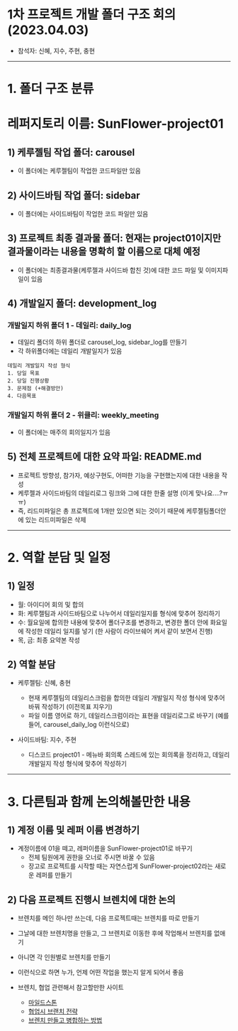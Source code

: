 # 1차 프로젝트 개발 폴더 구조 회의 (2023.04.03)

- 참석자: 신혜, 지수, 주현, 충현

----

# 1. 폴더 구조 분류
# 레퍼지토리 이름: SunFlower-project01

## 1) 케루젤팀 작업 폴더: carousel
 - 이 폴더에는 케루젤팀이 작업한 코드파일만 있음

## 2) 사이드바팀 작업 폴더: sidebar
 - 이 폴더에는 사이드바팀이 작업한 코드 파일만 있음

## 3) 프로젝트 최종 결과물 폴더: 현재는 project01이지만 결과물이라는 내용을 명확히 할 이름으로 대체 예정
 - 이 폴더에는 최종결과물(케루젤과 사이드바 합친 것)에 대한 코드 파일 및 이미지파일이 있음

## 4) 개발일지 폴더: development_log
### 개발일지 하위 폴더 1 - 데일리: daily_log
 - 데일리 폴더의 하위 폴더로 carousel_log, sidebar_log를 만들기
 - 각 하위폴더에는 데일리 개발일지가 있음
```
데일리 개발일지 작성 형식
1. 당일 목표
2. 당일 진행상황 
3. 문제점 (+해결방안)
4. 다음목표
```
### 개발일지 하위 폴더 2 - 위클리: weekly_meeting
 - 이 폴더에는 매주의 회의일지가 있음

## 5) 전체 프로젝트에 대한 요약 파일: README.md
 - 프로젝트 방향성, 참가자, 예상구현도, 어떠한 기능을 구현했는지에 대한 내용을 작성
 - 케루젤과 사이드바팀의 데일리로그 링크와 그에 대한 한줄 설명 (이게 맞나요....?ㅠㅠ)
 - 즉, 리드미파일은 총 프로젝트에 1개만 있으면 되는 것이기 때문에 케루젤팀폴더안에 있는 리드미파일은 삭제

---
# 2. 역할 분담 및 일정

## 1) 일정
 - 월: 아이디어 회의 및 합의
 - 화: 케루젤팀과 사이드바팀으로 나누어서 데일리일지를 형식에 맞추어 정리하기
 - 수: 월요일에 합의한 내용에 맞추어 폴더구조를 변경하고, 변경한 폴더 안에 화요일에 작성한 데일리 일지를 넣기 (한 사람이 라이브쉐어 켜서 같이 보면서 진행)
 - 목, 금: 최종 요약본 작성 

## 2) 역할 분담
 - 케루젤팀: 신혜, 충현
    - 현재 케루젤팀의 데일리스크럼을 합의한 데일리 개발일지 작성 형식에 맞추어 바꿔 작성하기 (이전목표 지우기)
    - 파일 이름 영어로 하기, 데일리스크럼이라는 표현을 데일리로그로 바꾸기 (예를들어, carousel_daily_log 이런식으로)

 - 사이드바팀: 지수, 주현
    - 디스코드 project01 - 메뉴바 회의록 스레드에 있는 회의록을 정리하고, 데일리 개발일지 작성 형식에 맞추어 작성하기

---
# 3. 다른팀과 함께 논의해볼만한 내용

## 1) 계정 이름 및 레퍼 이름 변경하기
 - 계정이름에 01을 떼고, 레퍼이름을 SunFlower-project01로 바꾸기
     - 전체 팀원에게 권한을 오너로 주시면 바꿀 수 있음
     - 장고로 프로젝트를 시작할 때는 자연스럽게 SunFlower-project02라는 새로운 레퍼를 만들기

## 2) 다음 프로젝트 진행시 브렌치에 대한 논의
 - 브렌치를 메인 하나만 쓰는데, 다음 프로젝트때는 브렌치를 따로 만들기
 - 그날에 대한 브렌치명을 만들고, 그 브렌치로 이동한 후에 작업해서 브렌치를 없애기
 - 아니면 각 인원별로 브렌치를 만들기
 - 이런식으로 하면 누가, 언제 어떤 작업을 했는지 알게 되어서 좋음
 
 - 브렌치, 협업 관련해서 참고할만한 사이트
    - [마일드스톤](https://velog.io/@gillog/GitHub-%ED%8C%80-%ED%94%84%EB%A1%9C%EC%A0%9D%ED%8A%B8-%ED%98%91%EC%97%85%ED%95%98%EA%B8%B0Issues-Projects-Milestones-%ED%99%9C%EC%9A%A9)
    - [협업시 브랜치 전략](https://victorydntmd.tistory.com/91)
    - [브렌치 만들고 병합하는 방법](https://dev-yakuza.posstree.com/ko/git/branch-merge/)
